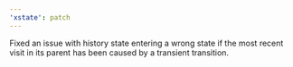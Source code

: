 ```yaml
---
'xstate': patch
---
```


Fixed an issue with history state entering a wrong state if the most recent visit in its parent has been caused by a transient transition.
